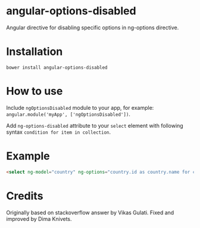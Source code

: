 angular-options-disabled
========================

Angular directive for disabling specific options in ng-options directive.


Installation
============

```bower install angular-options-disabled```

How to use
==========

Include ```ngOptionsDisabled``` module to your app, for example: ```angular.module('myApp', ['ngOptionsDisabled'])```.

Add ```ng-options-disabled``` attribute to your ```select``` element with following syntax ```condition for item in collection```.

Example
=======

```html
<select ng-model="country" ng-options="country.id as country.name for country in countries" ng-options-disabled="country.disabled == true for country in countries">
```

Credits
=======
Originally based on stackoverflow answer by Vikas Gulati. Fixed and improved by Dima Knivets.